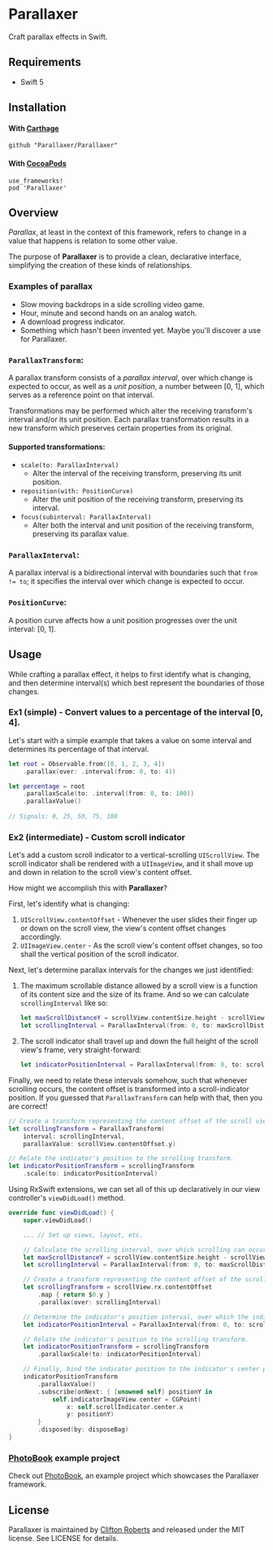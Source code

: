 # Parallaxer

Craft parallax effects in Swift.

## Requirements
- Swift 5

## Installation

#### With [Carthage](https://github.com/Carthage/Carthage)

```
github "Parallaxer/Parallaxer"
```

#### With [CocoaPods](https://github.com/CocoaPods/CocoaPods)

```
use_frameworks!
pod 'Parallaxer'
```

## Overview

*Parallax*, at least in the context of this framework, refers to change in a value that happens is relation to some other value.

The purpose of **Parallaxer** is to provide a clean, declarative interface, simplifying the creation of these kinds of relationships.

### Examples of parallax

- Slow moving backdrops in a side scrolling video game.
- Hour, minute and second hands on an analog watch. 
- A download progress indicator.
- Something which hasn't been invented yet. Maybe you'll discover a use for Parallaxer.

### `ParallaxTransform`: 

A parallax transform consists of a *parallax interval*, over which change is expected to occur,
as well as a *unit position*, a number between [0, 1], which serves as a reference point on that 
interval.

Transformations may be performed which alter the receiving transform's interval and/or its unit 
position. Each parallax transformation results in a new transform which preserves certain properties
from its original.

#### Supported transformations:

- `scale(to: ParallaxInterval)`
    - Alter the interval of the receiving transform, preserving its unit position.
- `reposition(with: PositionCurve)`
    - Alter the unit position of the receiving transform, preserving its interval.
- `focus(subinterval: ParallaxInterval)`
    - Alter both the interval and unit position of the receiving transform, preserving its parallax value.
    
### `ParallaxInterval`:

A parallax interval is a bidirectional interval with boundaries such that `from != to`; it specifies 
the interval over which change is expected to occur.

### `PositionCurve`:

A position curve affects how a unit position progresses over the unit interval: [0, 1].

## Usage

While crafting a parallax effect, it helps to first identify what is changing, and then determine
interval(s) which best represent the boundaries of those changes.

### Ex1 (simple) - Convert values to a percentage of the interval [0, 4].

Let's start with a simple example that takes a value on some interval and determines its percentage of 
that interval.
```swift
let root = Observable.from([0, 1, 2, 3, 4])
    .parallax(over: .interval(from: 0, to: 4))

let percentage = root
    .parallaxScale(to: .interval(from: 0, to: 100))
    .parallaxValue()
    
// Signals: 0, 25, 50, 75, 100
```

### Ex2 (intermediate) - Custom scroll indicator

Let's add a custom scroll indicator to a vertical-scrolling `UIScrollView`. The scroll indicator 
shall be rendered with a `UIImageView`, and it shall move up and down in relation to the scroll view's
content offset.

How might we accomplish this with **Parallaxer**?

First, let's identify what is changing:

1) `UIScrollView.contentOffset` - Whenever the user slides their finger up or down on the scroll view, 
the view's content offset changes accordingly.
2) `UIImageView.center` - As the scroll view's content offset changes, so too shall the vertical position 
of the scroll indicator.

Next, let's determine parallax intervals for the changes we just identified:

1) The maximum scrollable distance allowed by a scroll view is a function of its content size and the size of its
frame. And so we can calculate `scrollingInterval` like so:
    ```Swift
    let maxScrollDistanceY = scrollView.contentSize.height - scrollView.frame.height
    let scrollingInterval = ParallaxInterval(from: 0, to: maxScrollDistanceY)
    ```
2) The scroll indicator shall travel up and down the full height of the scroll view's frame, very straight-forward:
    ```Swift
    let indicatorPositionInterval = ParallaxInterval(from: 0, to: scrollView.frame.height)
    ```

Finally, we need to relate these intervals somehow, such that whenever scrolling occurs, the content offset
is transformed into a scroll-indicator position. If you guessed that `ParallaxTransform` can help with that,
then you are correct!
```Swift
// Create a transform representing the content offset of the scroll view.
let scrollingTransform = ParallaxTransform(
    interval: scrollingInterval,
    parallaxValue: scrollView.contentOffset.y)

// Relate the indicator's position to the scrolling transform.
let indicatorPositionTransform = scrollingTransform
    .scale(to: indicatorPositionInterval)
```

Using RxSwift extensions, we can set all of this up declaratively in our view controller's `viewDidLoad()` method.
```Swift
override func viewDidLoad() {
    super.viewDidLoad()

    ... // Set up views, layout, etc.

    // Calculate the scrolling interval, over which scrolling can occur.
    let maxScrollDistanceY = scrollView.contentSize.height - scrollView.frame.height
    let scrollingInterval = ParallaxInterval(from: 0, to: maxScrollDistanceY)

    // Create a transform representing the content offset of the scroll view.
    let scrollingTransform = scrollView.rx.contentOffset
        .map { return $0.y }
        .parallax(over: scrollingInterval)

    // Determine the indicator's position interval, over which the indicator can move.
    let indicatorPositionInterval = ParallaxInterval(from: 0, to: scrollView.frame.height)

    // Relate the indicator's position to the scrolling transform.
    let indicatorPositionTransform = scrollingTransform
        .parallaxScale(to: indicatorPositionInterval)

    // Finally, bind the indicator position to the indicator's center point.
    indicatorPositionTransform
        .parallaxValue()
        .subscribe(onNext: { [unowned self] positionY in
            self.indicatorImageView.center = CGPoint(
                x: self.scrollIndicator.center.x
                y: positionY)
        }
        .disposed(by: disposeBag)
}
```

### [PhotoBook](https://github.com/Parallaxer/PhotoBook) example project

Check out [PhotoBook](https://github.com/Parallaxer/PhotoBook), an example project which showcases
the Parallaxer framework.

## License

Parallaxer is maintained by [Clifton Roberts](mailto:clifton.roberts@me.com) and released
under the MIT license. See LICENSE for details.
